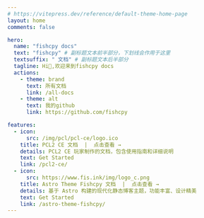 ```yaml
---
# https://vitepress.dev/reference/default-theme-home-page
layout: home
comments: false

hero:
  name: "fishcpy docs"
  text: "fishcpy" # 副标题文本前半部分，下划线会作用于这里
  textsuffix: " 文档" # 副标题文本后半部分
  tagline: Hi👋,欢迎来到fishcpy docs
  actions:
    - theme: brand
      text: 所有文档
      link: /all-docs
    - theme: alt
      text: 我的github
      link: https://github.com/fishcpy

features:
  - icon:
      src: /img/pcl/pcl-ce/logo.ico
    title: PCL2 CE 文档  |  点击查看 →
    details: PCL2 CE 玩家制作的文档，包含使用指南和详细说明
    text: Get Started
    link: /pcl2-ce/
  - icon:
      src: https://www.fis.ink/img/logo_c.png
    title: Astro Theme Fishcpy 文档  |  点击查看 →
    details: 基于 Astro 构建的现代化静态博客主题，功能丰富、设计精美
    text: Get Started
    link: /astro-theme-fishcpy/
---
```


<Home />